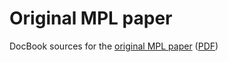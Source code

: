 # Original MPL paper

DocBook sources for the [original MPL paper](http://www.mywikinet.com/mpl/paper/mpl_paper.html) ([PDF](http://www.mywikinet.com/mpl/paper/mpl_paper.pdf))
